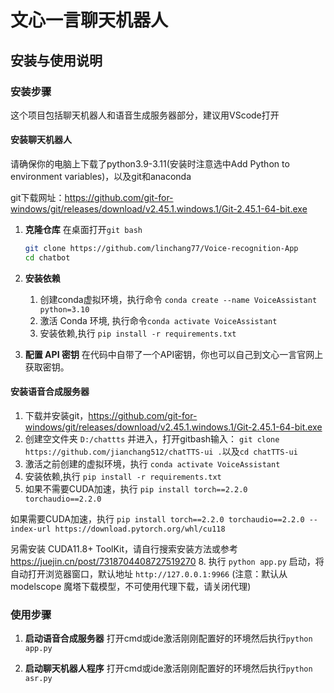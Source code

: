# 文心一言聊天机器人

## 安装与使用说明

### 安装步骤

这个项目包括聊天机器人和语音生成服务器部分，建议用VScode打开

#### 安装聊天机器人

请确保你的电脑上下载了python3.9-3.11(安装时注意选中Add Python to environment variables)，以及git和anaconda

git下载网址：<https://github.com/git-for-windows/git/releases/download/v2.45.1.windows.1/Git-2.45.1-64-bit.exe>

1. **克隆仓库**
   在桌面打开`git bash`

   ```bash
   git clone https://github.com/linchang77/Voice-recognition-App
   cd chatbot
   ```

2. **安装依赖**

   1. 创建conda虚拟环境，执行命令 `conda create --name VoiceAssistant python=3.10`
   2. 激活 Conda 环境, 执行命令`conda activate VoiceAssistant`
   3. 安装依赖,执行 `pip install -r requirements.txt`

3. **配置 API 密钥**
   在代码中自带了一个API密钥，你也可以自己到文心一言官网上获取密钥。

#### 安装语音合成服务器

1. 下载并安装git，<https://github.com/git-for-windows/git/releases/download/v2.45.1.windows.1/Git-2.45.1-64-bit.exe>
2. 创建空文件夹 `D:/chattts` 并进入，打开gitbash输入： `git clone https://github.com/jianchang512/chatTTS-ui .`以及`cd chatTTS-ui`
3. 激活之前创建的虚拟环境，执行 `conda activate VoiceAssistant`
4. 安装依赖,执行 `pip install -r requirements.txt`
5. 如果不需要CUDA加速，执行 `pip install torch==2.2.0 torchaudio==2.2.0`

如果需要CUDA加速，执行 `pip install torch==2.2.0 torchaudio==2.2.0 --index-url https://download.pytorch.org/whl/cu118`

另需安装 CUDA11.8+ ToolKit，请自行搜索安装方法或参考 <https://juejin.cn/post/7318704408727519270>
8. 执行 `python app.py` 启动，将自动打开浏览器窗口，默认地址 `http://127.0.0.1:9966`  (注意：默认从 modelscope 魔塔下载模型，不可使用代理下载，请关闭代理)

### 使用步骤

1. **启动语音合成服务器**
   打开cmd或ide激活刚刚配置好的环境然后执行`python app.py`

2. **启动聊天机器人程序**
   打开cmd或ide激活刚刚配置好的环境然后执行`python asr.py`
